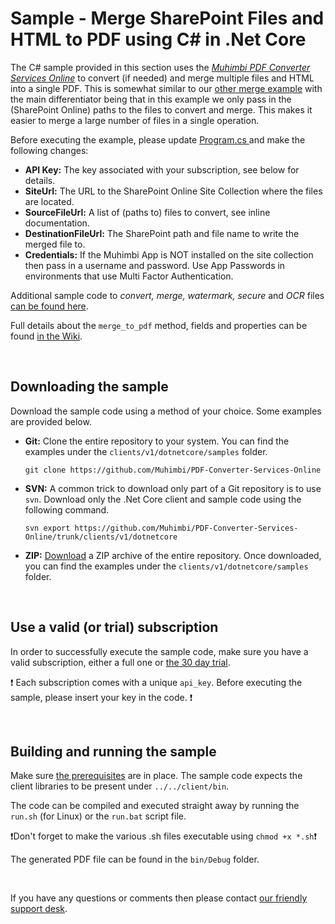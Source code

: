 # Sample - Merge SharePoint Files and HTML to PDF using C# in .Net Core

The C# sample provided in this section uses the [*Muhimbi PDF Converter Services Online*](https://github.com/Muhimbi/PDF-Converter-Services-Online) to convert (if needed) and merge multiple files and HTML into a single PDF. This is somewhat similar to our [other merge example](../merge_to_pdf) with the main differentiator being that in this example we only pass in the (SharePoint Online) paths to the files to convert and merge. This makes it easier to merge a large number of files in a single operation.

Before executing the example, please update [Program.cs ](Program.cs) and make the following changes:

- **API Key:** The key associated with your subscription, see below for details.
- **SiteUrl:** The URL to the SharePoint Online Site Collection where the files are located. 
- **SourceFileUrl:** A list of (paths to) files to convert, see inline documentation.
- **DestinationFileUrl:** The SharePoint path and file name to write the merged file to.
- **Credentials:** If the Muhimbi App is NOT installed on the site collection then pass in a username and password. Use App Passwords in environments that use Multi Factor Authentication.

Additional sample code to *convert, merge, watermark, secure* and *OCR* files [can be found here](../).

Full details about the `merge_to_pdf` method, fields and properties can be found [in the Wiki](https://github.com/Muhimbi/PDF-Converter-Services-Online/wiki/API:-merge_to_pdf).

<br>

## Downloading the sample

Download the sample code using a method of your choice. Some examples are provided below.

- **Git:** Clone the entire repository to your system. You can find the examples under the `clients/v1/dotnetcore/samples` folder.<br>
   
     `git clone https://github.com/Muhimbi/PDF-Converter-Services-Online`

- **SVN:** A common trick to download only part of a Git repository  is to use `svn`. Download only the .Net Core client and sample code using the following command.<br>

     `svn export https://github.com/Muhimbi/PDF-Converter-Services-Online/trunk/clients/v1/dotnetcore`

- **ZIP:** [Download](https://github.com/Muhimbi/PDF-Converter-Services-Online/zipball/master/) a ZIP archive of the entire repository. Once downloaded, you can find the examples under the `clients/v1/dotnetcore/samples` folder.

<br>

## Use a valid (or trial) subscription

In order to successfully execute the sample code, make sure you have a valid subscription, either a full one or [the 30 day trial](https://support.muhimbi.com/hc/en-us/articles/115002816048-Getting-started-with-the-PDF-Converter-Services-Online).

:exclamation: Each subscription comes with a unique `api_key`. Before executing the sample, please insert your key in the code. :exclamation:


<br>

## Building and running the sample

Make sure [the prerequisites](https://github.com/Muhimbi/PDF-Converter-Services-Online/tree/master/clients/v1/dotnetcore#prerequisites) are in place. The sample code expects the client libraries to be present under `../../client/bin`.

The code can be compiled and executed straight away by running the `run.sh` (for Linux) or the `run.bat` script file.

:exclamation:Don't forget to make the various .sh files executable using `chmod +x *.sh`:exclamation:

The generated PDF file can be found in the `bin/Debug` folder.

<br>

If you have any questions or comments then please contact [our friendly support desk](http://www.muhimbi-online.com/contact).
